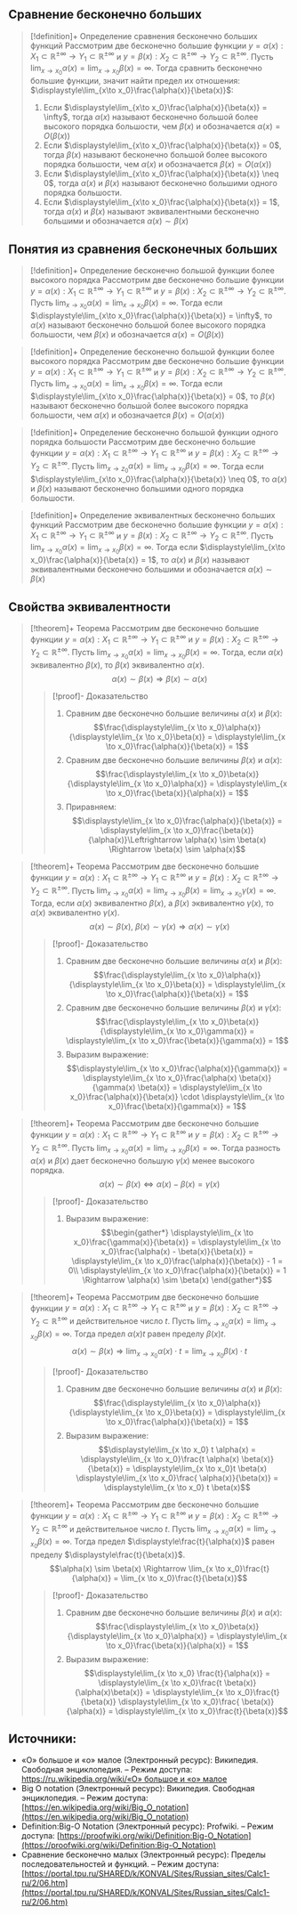 ## Сравнение бесконечно больших
> [!definition]+ Определение сравнения бесконечно больших функций
> Рассмотрим две бесконечно большие функции $y = \alpha(x):X_1 \subset \mathbb{R^{\pm\infty}}\rightarrow Y_1 \subset \mathbb{R^{\pm\infty}}$ и $y = \beta(x):X_2 \subset \mathbb{R^{\pm\infty}}\rightarrow Y_2 \subset \mathbb{R^{\pm\infty}}$. Пусть $\displaystyle\lim_{x\to x_0}\alpha(x) = \lim_{x\to x_0}\beta(x) = \infty$. Тогда сравнить бесконечно большие функции, значит найти предел их отношения: $\displaystyle\lim_{x\to x_0}\frac{\alpha(x)}{\beta(x)}$:
> 1. Если $\displaystyle\lim_{x\to x_0}\frac{\alpha(x)}{\beta(x)} = \infty$, тогда $\alpha(x)$ называют бесконечно большой более высокого порядка большости, чем $\beta(x)$ и обозначается $\alpha(x)=O\Big(\beta(x)\Big)$
> 2. Если $\displaystyle\lim_{x\to x_0}\frac{\alpha(x)}{\beta(x)} = 0$, тогда $\beta(x)$ называют бесконечно большой более высокого порядка большости, чем $\alpha(x)$ и обозначается $\beta(x)=O\Big(\alpha(x)\Big)$
> 3. Если $\displaystyle\lim_{x\to x_0}\frac{\alpha(x)}{\beta(x)} \neq 0$, тогда $\alpha(x)$ и $\beta(x)$ называют бесконечно большими одного порядка большости. 
> 4. Если $\displaystyle\lim_{x\to x_0}\frac{\alpha(x)}{\beta(x)} = 1$, тогда $\alpha(x)$ и $\beta(x)$ называют эквивалентными бесконечно большими и обозначается $\alpha(x) \sim \beta(x)$

## Понятия из сравнения бесконечных больших
> [!definition]+ Определение бесконечно большой функции более высокого порядка
> Рассмотрим две бесконечно большие функции $y = \alpha(x):X_1 \subset \mathbb{R^{\pm\infty}}\rightarrow Y_1 \subset \mathbb{R^{\pm\infty}}$ и $y = \beta(x):X_2 \subset \mathbb{R^{\pm\infty}}\rightarrow Y_2 \subset \mathbb{R^{\pm\infty}}$. Пусть $\displaystyle\lim_{x\to x_0}\alpha(x) = \lim_{x\to x_0}\beta(x) = \infty$. Тогда если $\displaystyle\lim_{x\to x_0}\frac{\alpha(x)}{\beta(x)} = \infty$, то $\alpha(x)$ называют бесконечно большой более высокого порядка большости, чем $\beta(x)$ и обозначается $\alpha(x)=O\Big(\beta(x)\Big)$

> [!definition]+ Определение бесконечно большой функции более высокого порядка
> Рассмотрим две бесконечно большие функции $y = \alpha(x):X_1 \subset \mathbb{R^{\pm\infty}}\rightarrow Y_1 \subset \mathbb{R^{\pm\infty}}$ и $y = \beta(x):X_2 \subset \mathbb{R^{\pm\infty}}\rightarrow Y_2 \subset \mathbb{R^{\pm\infty}}$. Пусть $\displaystyle\lim_{x\to x_0}\alpha(x) = \lim_{x\to x_0}\beta(x) = \infty$. Тогда если $\displaystyle\lim_{x\to x_0}\frac{\alpha(x)}{\beta(x)} = 0$, то $\beta(x)$ называют бесконечно большой более высокого порядка большости, чем $\alpha(x)$ и обозначается $\beta(x)=O\Big(\alpha(x)\Big)$

> [!definition]+ Определение бесконечно большой функции одного порядка большости
> Рассмотрим две бесконечно большие функции $y = \alpha(x):X_1 \subset \mathbb{R^{\pm\infty}}\rightarrow Y_1 \subset \mathbb{R^{\pm\infty}}$ и $y = \beta(x):X_2 \subset \mathbb{R^{\pm\infty}}\rightarrow Y_2 \subset \mathbb{R^{\pm\infty}}$. Пусть $\displaystyle\lim_{x\to z_0}\alpha(x) = \lim_{x\to x_0}\beta(x) = \infty$. Тогда если $\displaystyle\lim_{x\to x_0}\frac{\alpha(x)}{\beta(x)} \neq 0$, то $\alpha(x)$ и $\beta(x)$ называют бесконечно большими одного порядка большости. 

> [!definition]+ Определение эквивалентных бесконечно больших функций
> Рассмотрим две бесконечно большие функции $y = \alpha(x):X_1 \subset \mathbb{R^{\pm\infty}}\rightarrow Y_1 \subset \mathbb{R^{\pm\infty}}$ и $y = \beta(x):X_2 \subset \mathbb{R^{\pm\infty}}\rightarrow Y_2 \subset \mathbb{R^{\pm\infty}}$. Пусть $\displaystyle\lim_{x\to x_0}\alpha(x) = \lim_{x\to x_0}\beta(x) = \infty$. Тогда если $\displaystyle\lim_{x\to x_0}\frac{\alpha(x)}{\beta(x)} = 1$, то $\alpha(x)$ и $\beta(x)$ называют эквивалентными бесконечно большими и обозначается $\alpha(x) \sim \beta(x)$

## Свойства эквивалентности
> [!theorem]+ Теорема
> Рассмотрим две бесконечно большие функции $y = \alpha(x):X_1 \subset \mathbb{R^{\pm\infty}}\rightarrow Y_1 \subset \mathbb{R^{\pm\infty}}$ и $y = \beta(x):X_2 \subset \mathbb{R^{\pm\infty}}\rightarrow Y_2 \subset \mathbb{R^{\pm\infty}}$. Пусть $\displaystyle\lim_{x \to x_0}\alpha(x) = \lim_{x \to x_0}\beta(x) = \infty$. Тогда, если $\alpha(x)$ эквивалентно $\beta(x)$, то  $\beta(x)$ эквивалентно $\alpha(x)$. $$\alpha(x) \sim \beta(x) \Rightarrow \beta(x) \sim \alpha(x)$$
> > [!proof]- Доказательство
> > 1. Сравним две бесконечно большие величины $\alpha(x)$ и $\beta(x)$: $$\frac{\displaystyle\lim_{x \to x_0}\alpha(x)}{\displaystyle\lim_{x \to x_0}\beta(x)} = \displaystyle\lim_{x \to x_0}\frac{\alpha(x)}{\beta(x)} = 1$$
> > 2. Сравним две бесконечно большие величины $\beta(x)$ и $\alpha(x)$: $$\frac{\displaystyle\lim_{x \to x_0}\beta(x)}{\displaystyle\lim_{x \to x_0}\alpha(x)} = \displaystyle\lim_{x \to x_0}\frac{\beta(x)}{\alpha(x)} = 1$$
> > 3. Приравняем: $$\displaystyle\lim_{x \to x_0}\frac{\alpha(x)}{\beta(x)} = \displaystyle\lim_{x \to x_0}\frac{\beta(x)}{\alpha(x)}\Leftrightarrow \alpha(x) \sim \beta(x) \Rightarrow \beta(x) \sim \alpha(x)$$

> [!theorem]+ Теорема
> Рассмотрим две бесконечно большие функции $y = \alpha(x):X_1 \subset \mathbb{R^{\pm\infty}}\rightarrow Y_1 \subset \mathbb{R^{\pm\infty}}$ и $y = \beta(x):X_2 \subset \mathbb{R^{\pm\infty}}\rightarrow Y_2 \subset \mathbb{R^{\pm\infty}}$. Пусть $\displaystyle\lim_{x \to x_0}\alpha(x) = \lim_{x \to x_0}\beta(x) = \lim_{x \to x_0}\gamma(x)= \infty$. Тогда, если $\alpha(x)$ эквивалентно $\beta(x)$, а $\beta(x)$ эквивалентно $\gamma(x)$, то  $\alpha(x)$ эквивалентно $\gamma(x)$.  $$\alpha(x) \sim \beta(x),\ \beta(x) \sim \gamma(x) \Rightarrow \alpha(x) \sim \gamma(x)$$
> > [!proof]- Доказательство
> > 1. Сравним две бесконечно большие величины $\alpha(x)$ и $\beta(x)$:$$\frac{\displaystyle\lim_{x \to x_0}\alpha(x)}{\displaystyle\lim_{x \to x_0}\beta(x)} = \displaystyle\lim_{x \to x_0}\frac{\alpha(x)}{\beta(x)} = 1$$
> > 2. Сравним две бесконечно большие величины $\beta(x)$ и $\gamma(x)$: $$\frac{\displaystyle\lim_{x \to x_0}\beta(x)}{\displaystyle\lim_{x \to x_0}\gamma(x)} = \displaystyle\lim_{x \to x_0}\frac{\beta(x)}{\gamma(x)} = 1$$
> > 3. Выразим выражение: $$\displaystyle\lim_{x \to x_0}\frac{\alpha(x)}{\gamma(x)} = \displaystyle\lim_{x \to x_0}\frac{\alpha(x) \beta(x)}{\gamma(x) \beta(x)} = \displaystyle\lim_{x \to x_0}\frac{\alpha(x)}{\beta(x)} \cdot \displaystyle\lim_{x \to x_0}\frac{\beta(x)}{\gamma(x)} = 1$$

> [!theorem]+ Теорема
> Рассмотрим две бесконечно большие функции $y = \alpha(x):X_1 \subset \mathbb{R^{\pm\infty}}\rightarrow Y_1 \subset \mathbb{R^{\pm\infty}}$ и $y = \beta(x):X_2 \subset \mathbb{R^{\pm\infty}}\rightarrow Y_2 \subset \mathbb{R^{\pm\infty}}$. Пусть $\displaystyle\lim_{x \to x_0}\alpha(x) = \lim_{x \to x_0}\beta(x) = \infty$. Тогда разность $\alpha(x)$ и $\beta(x)$ дает бесконечно большую $\gamma(x)$ менее высокого порядка. $$\alpha(x) \sim \beta(x) \Leftrightarrow \alpha(x) - \beta(x) = \gamma(x)$$
> > [!proof]- Доказательство
> > 1. Выразим выражение: $$\begin{gather*} \displaystyle\lim_{x \to x_0}\frac{\gamma(x)}{\beta(x)} = \displaystyle\lim_{x \to x_0}\frac{\alpha(x) - \beta(x)}{\beta(x)}  = \displaystyle\lim_{x \to x_0}\frac{\alpha(x)}{\beta(x)} - 1 = 0\\ \displaystyle\lim_{x \to x_0}\frac{\alpha(x)}{\beta(x)} = 1 \Rightarrow \alpha(x) \sim \beta(x) \end{gather*}$$

> [!theorem]+ Теорема
> Рассмотрим две бесконечно большие функции $y = \alpha(x):X_1 \subset \mathbb{R^{\pm\infty}}\rightarrow Y_1 \subset \mathbb{R^{\pm\infty}}$ и $y = \beta(x):X_2 \subset \mathbb{R^{\pm\infty}}\rightarrow Y_2 \subset \mathbb{R^{\pm\infty}}$ и действительное число $t$. Пусть $\displaystyle\lim_{x \to x_0}\alpha(x) = \lim_{x \to x_0}\beta(x) = \infty$. Тогда предел $\alpha(x) t$ равен пределу $\beta(x) t$. $$\alpha(x) \sim \beta(x) \Rightarrow \displaystyle\lim_{x \to x_0}\alpha(x) \cdot t = \lim_{x \to x_0}\beta(x) \cdot t$$
> > [!proof]- Доказательство
> > 1. Сравним две бесконечно большие величины $\alpha(x)$ и $\beta(x)$:  $$\frac{\displaystyle\lim_{x \to x_0}\alpha(x)}{\displaystyle\lim_{x \to x_0}\beta(x)} = \displaystyle\lim_{x \to x_0}\frac{\alpha(x)}{\beta(x)} = 1$$
> > 2. Выразим выражение: $$\displaystyle\lim_{x \to x_0} t \alpha(x) = \displaystyle\lim_{x \to x_0}\frac{t \alpha(x) \beta(x)}{\beta(x)} = \displaystyle\lim_{x \to x_0}t \beta(x) \displaystyle\lim_{x \to x_0}\frac{ \alpha(x)}{\beta(x)} = \displaystyle\lim_{x \to x_0} t \beta(x)$$

> [!theorem]+ Теорема
> Рассмотрим две бесконечно большие функции $y = \alpha(x):X_1 \subset \mathbb{R^{\pm\infty}}\rightarrow Y_1 \subset \mathbb{R^{\pm\infty}}$ и $y = \beta(x):X_2 \subset \mathbb{R^{\pm\infty}}\rightarrow Y_2 \subset \mathbb{R^{\pm\infty}}$ и действительное число $t$. Пусть $\displaystyle\lim_{x \to x_0}\alpha(x) = \lim_{x \to x_0}\beta(x) = \infty$. Тогда предел $\displaystyle\frac{t}{\alpha(x)}$ равен пределу $\displaystyle\frac{t}{\beta(x)}$. $$\alpha(x) \sim \beta(x) \Rightarrow \lim_{x \to x_0}\frac{t}{\alpha(x)} = \lim_{x \to x_0}\frac{t}{\beta(x)}$$
> > [!proof]- Доказательство
> > 1. Сравним две бесконечно большие величины $\beta(x)$ и $\alpha(x)$:  $$\frac{\displaystyle\lim_{x \to x_0}\beta(x)}{\displaystyle\lim_{x \to x_0}\alpha(x)} = \displaystyle\lim_{x \to x_0}\frac{\beta(x)}{\alpha(x)} = 1$$
> > 2. Выразим выражение: $$\displaystyle\lim_{x \to x_0} \frac{t}{\alpha(x)} = \displaystyle\lim_{x \to x_0}\frac{t  \beta(x)}{\alpha(x)\beta(x)} = \displaystyle\lim_{x \to x_0}\frac{t}{\beta(x)} \displaystyle\lim_{x \to x_0}\frac{ \beta(x)}{\alpha(x)} = \displaystyle\lim_{x \to x_0}\frac{t}{\beta(x)}$$

## Источники:
* «O» большое и «o» малое (Электронный ресурс): Википедия. Свободная энциклопедия. – Режим доступа: [https://ru.wikipedia.org/wiki/«O» большое и «o» малое](https://ru.wikipedia.org/wiki/«O»_большое_и_«o»_малое)
* Big O notation (Электронный ресурс): Википедия. Свободная энциклопедия. – Режим доступа: [https://en.wikipedia.org/wiki/Big_O_notation](https://en.wikipedia.org/wiki/Big_O_notation)
* Definition:Big-O Notation (Электронный ресурс): Profwiki. – Режим доступа: [https://proofwiki.org/wiki/Definition:Big-O_Notation](https://proofwiki.org/wiki/Definition:Big-O_Notation)
* Сравнение бесконечно малых (Электронный ресурс): Пределы последовательностей и функций. – Режим доступа: [https://portal.tpu.ru/SHARED/k/KONVAL/Sites/Russian_sites/Calc1-ru/2/06.htm](https://portal.tpu.ru/SHARED/k/KONVAL/Sites/Russian_sites/Calc1-ru/2/06.htm)
